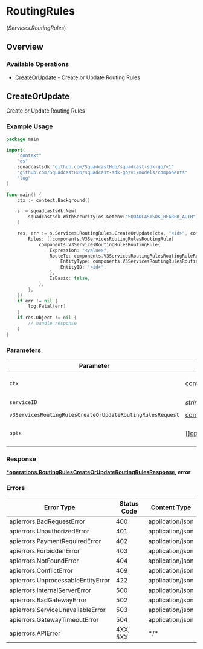 # RoutingRules
(*Services.RoutingRules*)

## Overview

### Available Operations

* [CreateOrUpdate](#createorupdate) - Create or Update Routing Rules

## CreateOrUpdate

Create or Update Routing Rules

### Example Usage

<!-- UsageSnippet language="go" operationID="RoutingRules_createOrUpdateRoutingRules" method="post" path="/v3/services/{serviceID}/routing-rules" -->
```go
package main

import(
	"context"
	"os"
	squadcastsdk "github.com/SquadcastHub/squadcast-sdk-go/v1"
	"github.com/SquadcastHub/squadcast-sdk-go/v1/models/components"
	"log"
)

func main() {
    ctx := context.Background()

    s := squadcastsdk.New(
        squadcastsdk.WithSecurity(os.Getenv("SQUADCASTSDK_BEARER_AUTH")),
    )

    res, err := s.Services.RoutingRules.CreateOrUpdate(ctx, "<id>", components.V3ServicesRoutingRulesCreateOrUpdateRoutingRulesRequest{
        Rules: []components.V3ServicesRoutingRulesRoutingRule{
            components.V3ServicesRoutingRulesRoutingRule{
                Expression: "<value>",
                RouteTo: components.V3ServicesRoutingRulesRoutingRuleRouteTo{
                    EntityType: components.V3ServicesRoutingRulesRoutingRuleEntityTypeEscalationPolicy,
                    EntityID: "<id>",
                },
                IsBasic: false,
            },
        },
    })
    if err != nil {
        log.Fatal(err)
    }
    if res.Object != nil {
        // handle response
    }
}
```

### Parameters

| Parameter                                                                                                                                                | Type                                                                                                                                                     | Required                                                                                                                                                 | Description                                                                                                                                              |
| -------------------------------------------------------------------------------------------------------------------------------------------------------- | -------------------------------------------------------------------------------------------------------------------------------------------------------- | -------------------------------------------------------------------------------------------------------------------------------------------------------- | -------------------------------------------------------------------------------------------------------------------------------------------------------- |
| `ctx`                                                                                                                                                    | [context.Context](https://pkg.go.dev/context#Context)                                                                                                    | :heavy_check_mark:                                                                                                                                       | The context to use for the request.                                                                                                                      |
| `serviceID`                                                                                                                                              | *string*                                                                                                                                                 | :heavy_check_mark:                                                                                                                                       | N/A                                                                                                                                                      |
| `v3ServicesRoutingRulesCreateOrUpdateRoutingRulesRequest`                                                                                                | [components.V3ServicesRoutingRulesCreateOrUpdateRoutingRulesRequest](../../models/components/v3servicesroutingrulescreateorupdateroutingrulesrequest.md) | :heavy_check_mark:                                                                                                                                       | N/A                                                                                                                                                      |
| `opts`                                                                                                                                                   | [][operations.Option](../../models/operations/option.md)                                                                                                 | :heavy_minus_sign:                                                                                                                                       | The options for this request.                                                                                                                            |

### Response

**[*operations.RoutingRulesCreateOrUpdateRoutingRulesResponse](../../models/operations/routingrulescreateorupdateroutingrulesresponse.md), error**

### Errors

| Error Type                         | Status Code                        | Content Type                       |
| ---------------------------------- | ---------------------------------- | ---------------------------------- |
| apierrors.BadRequestError          | 400                                | application/json                   |
| apierrors.UnauthorizedError        | 401                                | application/json                   |
| apierrors.PaymentRequiredError     | 402                                | application/json                   |
| apierrors.ForbiddenError           | 403                                | application/json                   |
| apierrors.NotFoundError            | 404                                | application/json                   |
| apierrors.ConflictError            | 409                                | application/json                   |
| apierrors.UnprocessableEntityError | 422                                | application/json                   |
| apierrors.InternalServerError      | 500                                | application/json                   |
| apierrors.BadGatewayError          | 502                                | application/json                   |
| apierrors.ServiceUnavailableError  | 503                                | application/json                   |
| apierrors.GatewayTimeoutError      | 504                                | application/json                   |
| apierrors.APIError                 | 4XX, 5XX                           | \*/\*                              |
